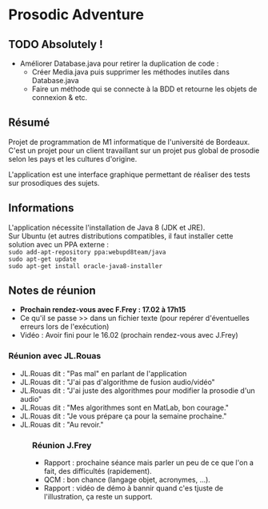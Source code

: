 <H1>Prosodic Adventure</H1>

<H2>TODO Absolutely !</H2>

<ul>
<li>
	Améliorer Database.java pour retirer la duplication de code :
	<ul>
	<li>Créer Media.java puis supprimer les méthodes inutiles dans Database.java</li>
	<li>Faire un méthode qui se connecte à la BDD et retourne les objets de connexion & etc.</li>
	</ul>
</li>
</ul>

<H2>Résumé</H2>

<p>
Projet de programmation de M1 informatique de l'université de Bordeaux.
C'est un projet pour un client travaillant sur un projet pus global de prosodie selon les pays et les cultures d'origine.
</p>
<p>
L'application est une interface graphique permettant de réaliser des tests sur prosodiques des sujets.
</p>

<H2>Informations</H2>

<p>
L'application nécessite l'installation de Java 8 (JDK et JRE).<br>
Sur Ubuntu (et autres distributions compatibles, il faut installer cette solution avec un PPA externe :<br>
<code>sudo add-apt-repository ppa:webupd8team/java</code><br>
<code>sudo apt-get update</code><br>
<code>sudo apt-get install oracle-java8-installer</code><br>
</p>

<H2>Notes de réunion</H2>

<ul>
<li><strong>Prochain rendez-vous avec F.Frey : 17.02 à 17h15</strong></li>
<li>Ce qu'il se passe >> dans un fichier texte (pour repérer d'éventuelles erreurs lors de l'exécution)</li>
<li>Vidéo : Avoir fini pour le 16.02 (prochain rendez-vous avec J.Frey)</li>
</ul>

<H3>Réunion avec JL.Rouas</H3>

<ul>
<li>JL.Rouas dit : "Pas mal" en parlant de l'application</li>
<li>JL.Rouas dit : "J'ai pas d'algorithme de fusion audio/vidéo"</li>
<li>JL.Rouas dit : "J'ai juste des algorithmes pour modifier la prosodie d'un audio"</li>
<li>JL.Rouas dit : "Mes algorithmes sont en MatLab, bon courage."</li>
<li>JL.Rouas dit : "Je vous prépare ça pour la semaine prochaine."</li>
<li>JL.Rouas dit : "Au revoir."</li>
<ul>

<H3>Réunion J.Frey</H3>

<ul>
<li>Rapport : prochaine séance mais parler un peu de ce que l'on a fait, des difficultés (rapidement).</li>
<li>QCM : bon chance (langage objet, acronymes, ...).</li>
<li>Rapport : vidéo de démo à bannir quand c'es tjuste de l'illustration, ça reste un support.</li>
<ul>
